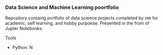 ### Data Science and Machine Learning poortfolio
Repository containg portfolio of data science projects completed by me for academic, self learning, and hobby purpoese.
Presented in the from of Jupter Notebooks.

Tools

* Python: N
